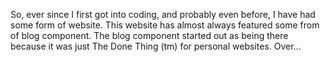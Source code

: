 So, ever since I first got into coding, and probably even before, I have had some form of website. This website has almost always featured some from of blog component. The blog component started out as being there because it was just The Done Thing (tm) for personal websites. Over...